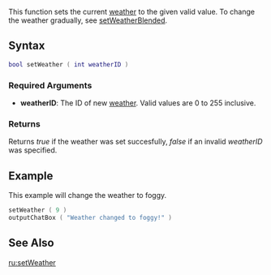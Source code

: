 This function sets the current [weather](/docs/weather.md "wikilink") to the given valid value. To change the weather gradually, see [setWeatherBlended](/docs/setweatherblended.md "wikilink").

Syntax
------

``` lua
bool setWeather ( int weatherID )
```

### Required Arguments

-   **weatherID**: The ID of new [weather](/docs/weather.md "wikilink"). Valid values are 0 to 255 inclusive.

### Returns

Returns *true* if the weather was set succesfully, *false* if an invalid *weatherID* was specified.

Example
-------

This example will change the weather to foggy.

``` lua
setWeather ( 9 )
outputChatBox ( "Weather changed to foggy!" )
```

See Also
--------

[ru:setWeather](/docs/ru:setweather.md "wikilink")
